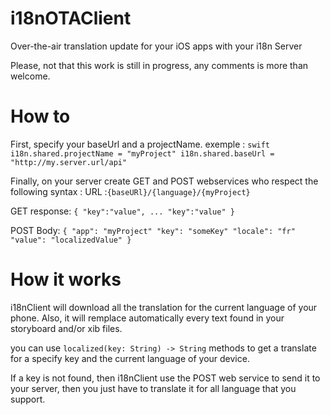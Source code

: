 # i18nOTAClient
Over-the-air translation update for your iOS apps with your i18n Server

Please, not that this work is still in progress, any comments is more than welcome.

# How to

First, specify your baseUrl and a projectName.
exemple : 
`swift
i18n.shared.projectName = "myProject"
i18n.shared.baseUrl = "http://my.server.url/api"
`

Finally, on your server create GET and POST webservices who respect the following syntax :
URL :`{baseURl}/{language}/{myProject}`

GET response:
`
{
"key":"value",
 ...
 "key":"value"
}
`

POST Body:
`
{
"app": "myProject"
 "key": "someKey"
 "locale": "fr"
 "value": "localizedValue"
}
`
# How it works

i18nClient will download all the translation for the current language of your phone. 
Also, it will remplace automatically every text found in your storyboard and/or xib files.

you can use `localized(key: String) -> String` methods to get a translate for a specify key and the current language of your device.

If a key is not found, then i18nClient use the POST web service to send it to your server, then you just have to translate it for all language that you support.
